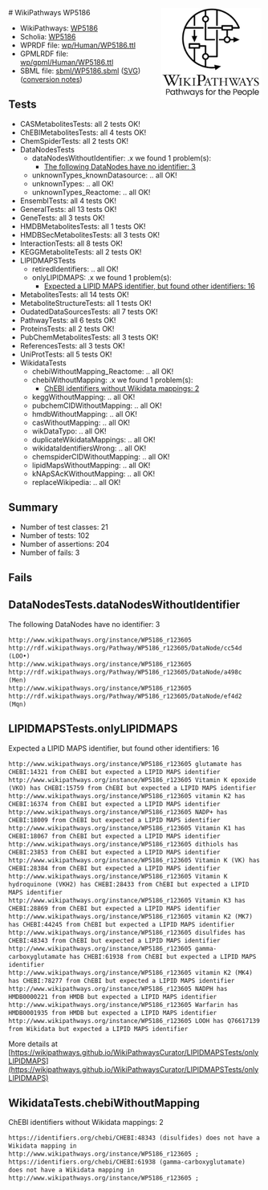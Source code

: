 <img style="float: right; width: 200px" src="../logo.png" />
# WikiPathways WP5186

* WikiPathways: [WP5186](https://identifiers.org/wikipathways:WP5186)
* Scholia: [WP5186](https://scholia.toolforge.org/wikipathways/WP5186)
* WPRDF file: [wp/Human/WP5186.ttl](../wp/Human/WP5186.ttl)
* GPMLRDF file: [wp/gpml/Human/WP5186.ttl](../wp/gpml/Human/WP5186.ttl)
* SBML file: [sbml/WP5186.sbml](../sbml/WP5186.sbml) ([SVG](../sbml/WP5186.svg)) ([conversion notes](../sbml/WP5186.txt))

## Tests
* CASMetabolitesTests: all 2 tests OK!
* ChEBIMetabolitesTests: all 4 tests OK!
* ChemSpiderTests: all 2 tests OK!
* DataNodesTests
    * dataNodesWithoutIdentifier: .x we found 1 problem(s):
        * [The following DataNodes have no identifier: 3](#d2d32fa2)
    * unknownTypes_knownDatasource: .. all OK!
    * unknownTypes: .. all OK!
    * unknownTypes_Reactome: .. all OK!
* EnsemblTests: all 4 tests OK!
* GeneralTests: all 13 tests OK!
* GeneTests: all 3 tests OK!
* HMDBMetabolitesTests: all 1 tests OK!
* HMDBSecMetabolitesTests: all 3 tests OK!
* InteractionTests: all 8 tests OK!
* KEGGMetaboliteTests: all 2 tests OK!
* LIPIDMAPSTests
    * retiredIdentifiers: .. all OK!
    * onlyLIPIDMAPS: .x we found 1 problem(s):
        * [Expected a LIPID MAPS identifier, but found other identifiers: 16](#d0bfb67e)
* MetabolitesTests: all 14 tests OK!
* MetaboliteStructureTests: all 1 tests OK!
* OudatedDataSourcesTests: all 7 tests OK!
* PathwayTests: all 6 tests OK!
* ProteinsTests: all 2 tests OK!
* PubChemMetabolitesTests: all 3 tests OK!
* ReferencesTests: all 3 tests OK!
* UniProtTests: all 5 tests OK!
* WikidataTests
    * chebiWithoutMapping_Reactome: .. all OK!
    * chebiWithoutMapping: .x we found 1 problem(s):
        * [ChEBI identifiers without Wikidata mappings: 2](#a8d554ce)
    * keggWithoutMapping: .. all OK!
    * pubchemCIDWithoutMapping: .. all OK!
    * hmdbWithoutMapping: .. all OK!
    * casWithoutMapping: .. all OK!
    * wikDataTypo: .. all OK!
    * duplicateWikidataMappings: .. all OK!
    * wikidataIdentifiersWrong: .. all OK!
    * chemspiderCIDWithoutMapping: .. all OK!
    * lipidMapsWithoutMapping: .. all OK!
    * kNApSAcKWithoutMapping: .. all OK!
    * replaceWikipedia: .. all OK!


## Summary

* Number of test classes: 21
* Number of tests: 102
* Number of assertions: 204
* Number of fails: 3

## Fails

<a name="d2d32fa2" />

## DataNodesTests.dataNodesWithoutIdentifier

The following DataNodes have no identifier: 3
```
http://www.wikipathways.org/instance/WP5186_r123605 http://rdf.wikipathways.org/Pathway/WP5186_r123605/DataNode/cc54d (LOO•)
http://www.wikipathways.org/instance/WP5186_r123605 http://rdf.wikipathways.org/Pathway/WP5186_r123605/DataNode/a498c (Men)
http://www.wikipathways.org/instance/WP5186_r123605 http://rdf.wikipathways.org/Pathway/WP5186_r123605/DataNode/ef4d2 (Mqn)
```

<a name="d0bfb67e" />

## LIPIDMAPSTests.onlyLIPIDMAPS

Expected a LIPID MAPS identifier, but found other identifiers: 16
```
http://www.wikipathways.org/instance/WP5186_r123605 glutamate has CHEBI:14321 from ChEBI but expected a LIPID MAPS identifier
http://www.wikipathways.org/instance/WP5186_r123605 Vitamin K epoxide (VKO) has CHEBI:15759 from ChEBI but expected a LIPID MAPS identifier
http://www.wikipathways.org/instance/WP5186_r123605 vitamin K2 has CHEBI:16374 from ChEBI but expected a LIPID MAPS identifier
http://www.wikipathways.org/instance/WP5186_r123605 NADP+ has CHEBI:18009 from ChEBI but expected a LIPID MAPS identifier
http://www.wikipathways.org/instance/WP5186_r123605 Vitamin K1 has CHEBI:18067 from ChEBI but expected a LIPID MAPS identifier
http://www.wikipathways.org/instance/WP5186_r123605 dithiols has CHEBI:23853 from ChEBI but expected a LIPID MAPS identifier
http://www.wikipathways.org/instance/WP5186_r123605 Vitamin K (VK) has CHEBI:28384 from ChEBI but expected a LIPID MAPS identifier
http://www.wikipathways.org/instance/WP5186_r123605 Vitamin K hydroquinone (VKH2) has CHEBI:28433 from ChEBI but expected a LIPID MAPS identifier
http://www.wikipathways.org/instance/WP5186_r123605 Vitamin K3 has CHEBI:28869 from ChEBI but expected a LIPID MAPS identifier
http://www.wikipathways.org/instance/WP5186_r123605 vitamin K2 (MK7) has CHEBI:44245 from ChEBI but expected a LIPID MAPS identifier
http://www.wikipathways.org/instance/WP5186_r123605 disulfides has CHEBI:48343 from ChEBI but expected a LIPID MAPS identifier
http://www.wikipathways.org/instance/WP5186_r123605 gamma-carboxyglutamate has CHEBI:61938 from ChEBI but expected a LIPID MAPS identifier
http://www.wikipathways.org/instance/WP5186_r123605 vitamin K2 (MK4) has CHEBI:78277 from ChEBI but expected a LIPID MAPS identifier
http://www.wikipathways.org/instance/WP5186_r123605 NADPH has HMDB0000221 from HMDB but expected a LIPID MAPS identifier
http://www.wikipathways.org/instance/WP5186_r123605 Warfarin has HMDB0001935 from HMDB but expected a LIPID MAPS identifier
http://www.wikipathways.org/instance/WP5186_r123605 LOOH has Q76617139 from Wikidata but expected a LIPID MAPS identifier
```

More details at [https://wikipathways.github.io/WikiPathwaysCurator/LIPIDMAPSTests/onlyLIPIDMAPS](https://wikipathways.github.io/WikiPathwaysCurator/LIPIDMAPSTests/onlyLIPIDMAPS)

<a name="a8d554ce" />

## WikidataTests.chebiWithoutMapping

ChEBI identifiers without Wikidata mappings: 2
```
https://identifiers.org/chebi/CHEBI:48343 (disulfides) does not have a Wikidata mapping in http://www.wikipathways.org/instance/WP5186_r123605 ; 
https://identifiers.org/chebi/CHEBI:61938 (gamma-carboxyglutamate) does not have a Wikidata mapping in http://www.wikipathways.org/instance/WP5186_r123605 ; 
```

